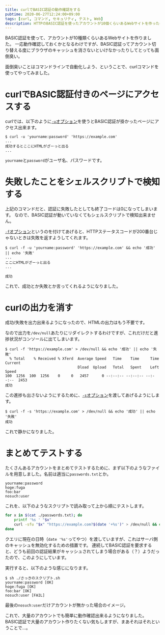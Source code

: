 ```yaml
---
title: curlでBASIC認証の動作確認をする
pubtime: 2020-06-27T12:24:00+09:00
tags: [curl, コマンド, セキュリティ, テスト, Web]
description: HTTPのBASIC認証を使ったアカウントが10個くらいあるWebサイトを作ったのですが、一個一個動作確認するのは面倒臭くて…。それ、curlコマンドで自動化出来ます。
---
```


BASIC認証を使って、アカウントが10種類くらいあるWebサイトを作りました。
一応動作確認しておくかとなるわけですが、BASIC認証ってアカウント切り替える度にブラウザのキャッシュを消さないといけなかったりしてとっても面倒臭い。

面倒臭いことはコマンドラインで自動化しよう、ということで、curlコマンドを使ってやってみました。


# curlでBASIC認証付きのページにアクセスする

curlでは、以下のように[`-u`オプション](https://curl.haxx.se/docs/manpage.html#-u)を使うとBASIC認証が掛かったページにアクセス出来ます。

``` shell
$ curl -u 'yourname:password' 'https://example.com'
...
成功するとここにHTMLがざーっと出る
...
```

`yourname`と`password`がユーザ名、パスワードです。


# 失敗したことをシェルスクリプトで検知する

上記のコマンドだと、認証に失敗したとしても終了コードは0になってしまいます。
なので、BASIC認証が動いていなくてもシェルスクリプトで検知出来ません。

[`-f`オプション](https://curl.haxx.se/docs/manpage.html#-f)というのを付けてあげると、HTTPステータスコードが200番台じゃないときは失敗を返すようしてくれます。

``` shell
$ curl -f -u 'yourname:password' 'https://example.com' && echo '成功' || echo '失敗'
...
ここにHTMLがざーっと出る
...

成功
```

これで、成功とか失敗とか言ってくれるようになりました。


# curlの出力を消す

成功/失敗を出力出来るようになったので、HTMLの出力はもう不要です。

なので出力を`/dev/null`あたりにリダイレクトするわけですが、これだけだと進捗状況がコンソールに出てしまいます。

``` shell
$ curl -f 'https://example.com' > /dev/null && echo '成功' || echo '失敗'
  % Total    % Received % Xferd  Average Speed   Time    Time     Time  Current
                                 Dload  Upload   Total   Spent    Left  Speed
100  1256  100  1256    0     0   2457      0 --:--:-- --:--:-- --:--:--  2453
成功
```

この進捗も出さないようにするために、[`-s`オプション](https://curl.haxx.se/docs/manpage.html#-s)を渡してあげるようにします。

``` shell
$ curl -f -s 'https://example.com' > /dev/null && echo '成功' || echo '失敗'
成功
```

これで静かになりました。


# まとめてテストする

たくさんあるアカウントをまとめてテストするために、まず以下のようなファイルを用意しました。名前は適当に`passwords.txt`とか。

``` shell
yourname:password
hoge:fuga
foo:bar
nosuch:user
```

これを、以下のようなスクリプトで読み取って上から順にテストします。

``` bash
for x in $(cat ./passwords.txt); do
    printf '%s ' "$x"
    curl -sfu "$x" "https://example.com?$(date '+%s')" > /dev/null && echo '[OK]' || echo '[FAIL]'
done
```

クエリに現在の日時（`date '%s'`ってやつ）を渡していますが、これはサーバ側のキャッシュを無効化するための措置です。
連続してBASIC認証を要求すると、どうも前回の認証結果がキャッシュされてしまう場合がある（？）ようだったので、このようにしています。

実行すると、以下のような感じになります。

``` shell
$ sh ./さっきのスクリプト.sh
yourname:password [OK]
hoge:fuga [OK]
foo:bar [OK]
nosuch:user [FAIL]
```

最後の`nosuch:user`だけアカウントが無かった場合のイメージ。

これで、大量のアカウントでも簡単に動作確認出来るようになりました。
BASIC認証で大量のアカウント作りたくない気もしますが、まあそれはそれということで…。
